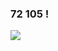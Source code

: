 ### 72 105 !

<a href="https://cs.yonsei.ac.kr/" target="_blank"><img src="https://img.shields.io/badge/Yonsei-2E2EFE?style=flat&logo=appveyor&logoColor=FFFFFF"/></a>

<!--
**parksungyongdev0101/parksungyongdev0101** is a ✨ _special_ ✨ repository because its `README.md` (this file) appears on your GitHub profile.

Here are some ideas to get you started:

- 🔭 I’m currently working on ...
- 🌱 I’m currently learning ...
- 👯 I’m looking to collaborate on ...
- 🤔 I’m looking for help with ...
- 💬 Ask me about ...
- 📫 How to reach me: ...
- 😄 Pronouns: ...
- ⚡ Fun fact: ...
-->
